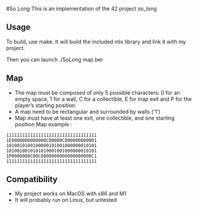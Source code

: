 #So Long
This is an implementation of the 42 project so_long

## Usage
To build, use make. It will build the included mlx library and link it with my project.

Then you can launch ./SoLong map.ber

## Map
- The map must be composed of only 5 possible characters: 0 for an empty
space, 1 for a wall, C for a collectible, E for map exit and P for the player’s
starting position.
- A map need to be rectangular and surrounded by walls ('1')
- Map must have at least one exit, one collectible, and one starting position
Map example :
```
1111111111111111111111111111111111
1E0000000000000C00000C000000000001
1010010100100000101001000000010101
1010010010101010001001000000010101
1P0000000C00C0000000000000000000C1
1111111111111111111111111111111111
```

## Compatibility
- My project works on MacOS with x86 and M1
- It will probably run on Linux, but untested
